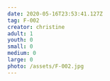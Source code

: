 ```yaml
---
date: 2020-05-16T23:53:41.127Z
tag: F-002
creator: christine
adult: 1
youth: 0
small: 0
medium: 0
large: 0
photo: /assets/F-002.jpg
---
```

